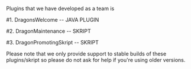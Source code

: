 Plugins that we have developed as a team is

#1. DragonsWelcome -- JAVA PLUGIN

#2. DragonMaintenance -- SKRIPT

#3. DragonPromotingSkript -- SKRIPT

Please note that we only provide support to stable builds of these plugins/skript so please do not ask for help if you're using older versions.
